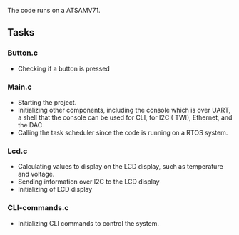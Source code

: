 The code runs on a ATSAMV71.

## Tasks
### Button.c
- Checking if a button is pressed
### Main.c
- Starting the project. 
- Initializing other components, including the console which is over UART, a shell that the console can be used for CLI, for I2C ( TWI), Ethernet, and the DAC 
- Calling the task scheduler since the code is running on a RTOS system.
### Lcd.c
- Calculating values to display on the LCD display, such as temperature and voltage.
- Sending information over I2C to the LCD display
- Initializing of LCD display
### CLI-commands.c
- Initializing CLI commands to control the system.